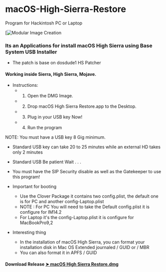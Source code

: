 # macOS-High-Sierra-Restore
Program for Hackintosh PC or Laptop

[![Modular Image Creation](https://i25.servimg.com/u/f25/18/50/18/69/applet13.png)

### Its an Applications for install macOS High Sierra using Base System USB Installer
- The patch is base on dosdude1 HS Patcher

#### Working inside Sierra, High Sierra, Mojave.
 - Instructions:
    - 1. Open the DMG Image.
    - 2. Drop macOS High Sierra Restore.app to the Desktop.
    - 3. Plug in your USB key Now!
    - 4. Run the program

NOTE: You must have a USB key 8 Gig minimum.
   - Standard USB key can take 20 to 25 minutes while an external HD takes only 2 minutes
   - Standard USB Be patient Wait . . .
   - You must have the SIP Security disable as well as the Gatekeeper to use this program!
   
   
- Important for booting
   - Use the Clover Package it contains two config.plist, the default one is for PC and another config-Laptop.plist
   - NOTE : For PC You will need to take the Default config.plist it is configure for IM14.2
   - For Laptop it's the config-Laptop.plist it is configure for MacBookPro9,2
- Interesting thing
   - In the installation of macOS High Sierra, you can format your installation disk
    in Mac OS Extended journaled / GUID or / MBR 
   - You can also format it in APFS / GUID
   
#### Download Release [➤ macOS High Sierra Restore.dmg ]()
